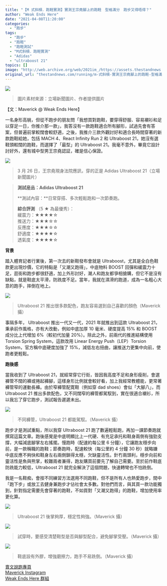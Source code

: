 ```yaml
---
title: "【M 式斜槓．跑鞋實測】實測王宗堯腳上的跑鞋　型格滿分　跑步又得唔得？"
author: "Weak Ends Here"
date: "2021-04-08T11:20:00"
categories:
  - "跑步"
tags:
  - "跑步"
  - "跑鞋"
  - "跑鞋測試"
  - "M式斜槓．跑鞋實測"
  - "Adidas"
  - "ultraboost 21"
topics: []
image: "http://web.archive.org/web/2021im_/https://assets.thestandnews.com/media/photos/1_Aj4Pk.png"
original_url: "thestandnews.com/running/m-式斜槓-實測王宗堯腳上的跑鞋-型格滿分-跑步又得唔得"
---
```

![](http://web.archive.org/web/2021im_/https://assets.thestandnews.com/media/photos/1_Aj4Pk.png)
> 圖片素材來源：立場新聞圖片、作者提供圖片

【文：Maverick @ Weak Ends Here】

一名身形高䠷，但從不跑步的朋友問「我想買對跑鞋，要穿得舒服、容易襯衫和足以穿足一日，你推介那一款」，我答沒有一款跑鞋適合所有腳形，試過先會有答案，但普遍前掌較闊會較舒適，之後，我推介三款外觀討好和適合長時間穿著的新款跑鞋給她，包括 MACH 4、React Infinity Run 2 和 Ultraboost 21，她沒有選鞋頭較闊的跑鞋，而選擇了「最型」的 Ultraboost 21。我毫不意外，畢竟它設計討好外，還有城中型男王宗堯認証，確是信心保證。

![](http://web.archive.org/web/2021im_/https://assets.thestandnews.com/media/photos/164007801_UgrjY.jpg)
> 3 月 26 日，王宗堯現身法院應訊，穿的正是 Adidas Ultraboost 21（立場新聞圖片）

> **測試産品：Adidas Ultraboost 21**
> 
> **測試內容：**日常穿搭、多次輕鬆跑和一次節奏跑。
> 
> **綜合評測** （5 ★ 為最優秀）：  
> 緩震力：★★★★☆  
> 推送力：★★★☆☆  
> 反應度：★★★☆☆  
> 舒適度：★★★★☆  
> 透氣度：★★★★☆

**背景**

踏入體育記者行業後，第一次去的新鞋發布會就是 Ultraboost，尤其是全白色鞋款更出現炒價，它的特點是「又潮又跑得」，中底物料 BOOST 回彈和緩震力十足，逛街和跑步都很舒適，加上外形討好，潮人和跑友都爭相搶購，但它不是沒有缺點，就是鞋底太平滑，防跣度不足。當年，我就在濕滑的跑道，成為一名粗心大意的跑手，摔倒在地上。

![](http://web.archive.org/web/2021im_/https://assets.thestandnews.com/media/photos/170531411_agGGb.jpg)
> Ultraboost 21 推出很多款配色，跑友容易選到自己喜歡的顏色（Maverick 攝）

事隔多年， Ultraboost 推出一代又一代，2021 年就推出到這款 Ultraboost 21，秉承前作風格，亦有大改動，例如中底加厚 10 毫米、硬度提高 15% 和 BOOST 成分比上代增加 6%（較初代加量 20%）。除此之外，前兩代的推進結構使用 Torsion Spring System，這款改用 Linear Energy Push（LEP）Torsion System，官方稱中底硬度加強了 15%，減低左右扭曲，讓推送力更集中向前，使跑者更輕鬆。

**跑後感**

當我收到了 Ultraboost 21，就經常穿它行街，皆因我高度不足和身形瘦削，會選褲管不闊的褲或捲起褲腳，這樣身形比例就會較好看，加上我經常教體能，更常著褲管窄的運動長褲。由於窄褲管配寛鞋（例如穿 dad shoes）會似「大腳八」，而 Ultraboost 21 推出多款配色，又不同闊窄的褲管都駕馭到，實在很適合襯衫，所以我忘了穿它跑步，測試報告遲遲未出。

![](http://web.archive.org/web/2021im_/https://assets.thestandnews.com/media/photos/169953687_0KUuk.jpg)
> 不同褲管，Ultraboost 21 都能駕馭。（Maverick 攝）

跑步才是測試重點，所以我穿 Ultraboost 21 跑了數遍輕鬆跑，再加一課節奏跑就撰寫這篇文章。跑後感覺是中底明顯比上一代硬、有充足承托和鞋身兩側有強勁支撐，大幅減底腳掌左右搖擺。慢跑時（配速約每公里 6 分鐘），它讓跑友穩步向前，是一款稱職的跑鞋；節奏跑時，配速較快（每公里約 4 分鐘 30 秒）就略嫌中底反應不夠快和鞋身左右兩側鎖得太穩，欠缺靈活性。針冇兩頭利，穩步向前和靈活性是魚與熊掌，較難兩者兼得，跑友購買前要先了解自己需要。至於前作鞋底防跣能力較低，Ultraboost 21 就完全解決了這個問題，快速轉彎也不怕跣倒。

我是一名鞋痴，會按不同練習方法選用不同跑鞋，但不是所有人也熱愛跑步，間中「跑下步」或放工去健身兼跑步才佔社會太多數。對他們而言，與其買一款功能獨到，針對指定需要先會穿著的跑鞋，不如買對「又潮又跑得」的跑鞋，增加使用率更化算。

![](http://web.archive.org/web/2021im_/https://assets.thestandnews.com/media/photos/170464177_dNcTw.jpg)
> Ultraboost 21 後掌夠厚，穩定性夠強。（Maverick 攝）

![](http://web.archive.org/web/2021im_/https://assets.thestandnews.com/media/photos/170026890_RTw8a.jpg)
> 試穿時，要感受清楚鞋型是否與腳型配合，避免腳掌受壓。（Maverick 攝）

![](http://web.archive.org/web/2021im_/https://assets.thestandnews.com/media/photos/170545518_CMRNR.jpg)
> 鞋底設有外膠，增強磨擦力，跑手不易跣倒。（Maverick 攝）

[賣文說跑專頁](http://web.archive.org/web/20211229102149/https://www.facebook.com/1841803306084163/)  
[Maverick Instagram](http://web.archive.org/web/20211229102149/https://www.instagram.com/maverick_au/)  
[Weak Ends Here 群組](http://web.archive.org/web/20211229102149/https://www.facebook.com/groups/498772610150499/)